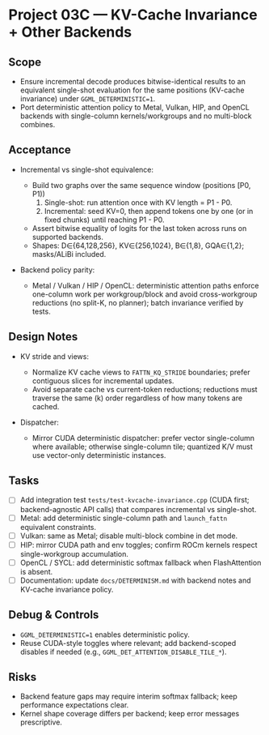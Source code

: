 Project 03C — KV-Cache Invariance + Other Backends
==================================================

Scope
-----

- Ensure incremental decode produces bitwise-identical results to an equivalent single-shot evaluation for the same positions (KV-cache invariance) under `GGML_DETERMINISTIC=1`.
- Port deterministic attention policy to Metal, Vulkan, HIP, and OpenCL backends with single-column kernels/workgroups and no multi-block combines.

Acceptance
----------

- Incremental vs single-shot equivalence:
  - Build two graphs over the same sequence window (positions [P0, P1))
    1) Single-shot: run attention once with KV length = P1 - P0.
    2) Incremental: seed KV=0, then append tokens one by one (or in fixed chunks) until reaching P1 - P0.
  - Assert bitwise equality of logits for the last token across runs on supported backends.
  - Shapes: D∈{64,128,256}, KV∈{256,1024}, B∈{1,8}, GQA∈{1,2}; masks/ALiBi included.

- Backend policy parity:
  - Metal / Vulkan / HIP / OpenCL: deterministic attention paths enforce one-column work per workgroup/block and avoid cross-workgroup reductions (no split-K, no planner); batch invariance verified by tests.

Design Notes
------------

- KV stride and views:
  - Normalize KV cache views to `FATTN_KQ_STRIDE` boundaries; prefer contiguous slices for incremental updates.
  - Avoid separate cache vs current-token reductions; reductions must traverse the same (k) order regardless of how many tokens are cached.

- Dispatcher:
  - Mirror CUDA deterministic dispatcher: prefer vector single-column where available; otherwise single-column tile; quantized K/V must use vector-only deterministic instances.

Tasks
-----

- [ ] Add integration test `tests/test-kvcache-invariance.cpp` (CUDA first; backend-agnostic API calls) that compares incremental vs single-shot.
- [ ] Metal: add deterministic single-column path and `launch_fattn` equivalent constraints.
- [ ] Vulkan: same as Metal; disable multi-block combine in det mode.
- [ ] HIP: mirror CUDA path and env toggles; confirm ROCm kernels respect single-workgroup accumulation.
- [ ] OpenCL / SYCL: add deterministic softmax fallback when FlashAttention is absent.
- [ ] Documentation: update `docs/DETERMINISM.md` with backend notes and KV-cache invariance policy.

Debug & Controls
----------------

- `GGML_DETERMINISTIC=1` enables deterministic policy.
- Reuse CUDA-style toggles where relevant; add backend-scoped disables if needed (e.g., `GGML_DET_ATTENTION_DISABLE_TILE_*`).

Risks
-----

- Backend feature gaps may require interim softmax fallback; keep performance expectations clear.
- Kernel shape coverage differs per backend; keep error messages prescriptive.

